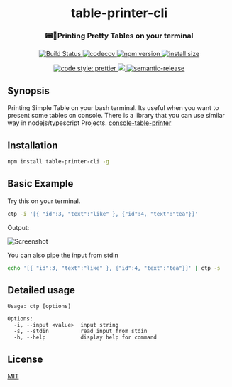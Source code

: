 <h1 align="center">table-printer-cli</h1>
<h3 align="center">📟🍭Printing Pretty Tables on your terminal</h3>
<p align="center">
  <a href="https://travis-ci.org/ayonious/table-printer-cli">
    <img alt="Build Status" src="https://travis-ci.org/ayonious/table-printer-cli.svg?branch=master">
  </a>
  <a href="https://codecov.io/gh/ayonious/table-printer-cli">
    <img alt="codecov" src="https://codecov.io/gh/ayonious/table-printer-cli/branch/master/graph/badge.svg">
  </a>
  <a href="https://badge.fury.io/js/table-printer-cli">
    <img alt="npm version" src="https://badge.fury.io/js/table-printer-cli.svg">
  </a>
  <a href="https://packagephobia.now.sh/result?p=table-printer-cli">
    <img alt="install size" src="https://packagephobia.now.sh/badge?p=table-printer-cli@latest">
  </a>
</p>
<p align="center">
  <a href="https://github.com/prettier/prettier">
    <img alt="code style: prettier" src="https://img.shields.io/badge/code_style-prettier-ff69b4.svg?style=plastic">
  </a>
  <a href="https://app.fossa.com/projects/git%2Bgithub.com%2Fayonious%2Ftable-printer-cli?ref=badge_shield" alt="FOSSA Status">
    <img src="https://app.fossa.com/api/projects/git%2Bgithub.com%2Fayonious%2Ftable-printer-cli.svg?type=shield"/>
  </a>
  <a href="https://github.com/semantic-release/semantic-release">
    <img alt="semantic-release" src="https://img.shields.io/badge/%20%20%F0%9F%93%A6%F0%9F%9A%80-semantic--release-e10079.svg">
  </a>
</p>

## Synopsis

Printing Simple Table on your bash terminal. Its useful when you want to present some tables on console. There is a library that you can use similar way in nodejs/typescript Projects. [console-table-printer](https://www.npmjs.com/package/console-table-printer)

## Installation

```bash
npm install table-printer-cli -g
```

## Basic Example

Try this on your terminal.

```bash
ctp -i '[{ "id":3, "text":"like" }, {"id":4, "text":"tea"}]'
```

Output:

![Screenshot](https://cdn.jsdelivr.net/gh/ayonious/table-printer-cli@master/static-resources/quick-print.v3.png)

You can also pipe the input from stdin

```bash
echo '[{ "id":3, "text":"like" }, {"id":4, "text":"tea"}]' | ctp -s
```

## Detailed usage

```text
Usage: ctp [options]

Options:
  -i, --input <value>  input string
  -s, --stdin          read input from stdin
  -h, --help           display help for command
```

## License

[MIT](https://github.com/ayonious/table-printer-cli/blob/master/LICENSE)
